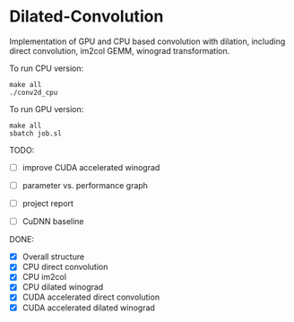 # Dilated-Convolution

Implementation of GPU and CPU based convolution with dilation, including direct convolution, im2col GEMM, winograd transformation.

To run CPU version:

    make all
    ./conv2d_cpu

To run GPU version:

    make all
    sbatch job.sl

TODO:

- [ ] improve CUDA accelerated winograd 
- [ ] parameter vs. performance graph
- [ ] project report
- [ ] CuDNN baseline


DONE:

- [x] Overall structure
- [x] CPU direct convolution
- [x] CPU im2col
- [x] CPU dilated winograd
- [x] CUDA accelerated direct convolution
- [x] CUDA accelerated dilated winograd